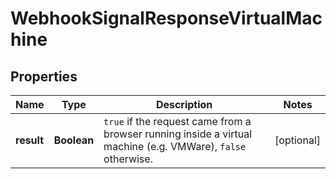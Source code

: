 

# WebhookSignalResponseVirtualMachine


## Properties

| Name | Type | Description | Notes |
|------------ | ------------- | ------------- | -------------|
|**result** | **Boolean** | `true` if the request came from a browser running inside a virtual machine (e.g. VMWare), `false` otherwise.  |  [optional] |




